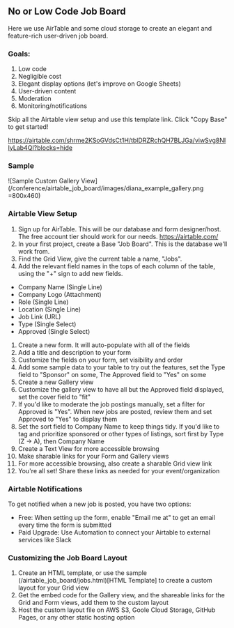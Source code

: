 ## No or Low Code Job Board

Here we use AirTable and some cloud storage to create an elegant and feature-rich user-driven job board.

### Goals:
1. Low code
1. Negligible cost
1. Elegant display options (let's improve on Google Sheets)
1. User-driven content
1. Moderation
1. Monitoring/notifications

Skip all the Airtable view setup and use this template link. Click "Copy Base" to get started!

https://airtable.com/shrme2KSoGVdsCt1H/tblDRZRchQH7BLJGa/viwSvg8NIIyLab4QI?blocks=hide

### Sample

![Sample Custom Gallery View](/conference/airtable_job_board/images/diana_example_gallery.png =800x460)

### Airtable View Setup
1. Sign up for AirTable. This will be our database and form designer/host. The free account tier should work for our needs.
https://airtable.com/
1. In your first project, create a Base "Job Board". This is the database we'll work from.
1. Find the Grid View, give the current table a name, "Jobs".
1. Add the relevant field names in the tops of each column of the table, using the "+" sign to add new fields.
  - Company Name (Single Line)
  - Company Logo (Attachment)
  - Role (Single Line)
  - Location (Single Line)
  - Job Link (URL)
  - Type (Single Select)
  - Approved (Single Select)
1. Create a new form. It will auto-populate with all of the fields
1. Add a title and description to your form
1. Customize the fields on your form, set visibility and order
1. Add some sample data to your table to try out the features, set the Type field to "Sponsor" on some, The Approved field to "Yes" on some
1. Create a new Gallery view
1. Customize the gallery view to have all but the Approved field displayed, set the cover field to "fit"
1. If you'd like to moderate the job postings manually, set a filter for Approved is "Yes". When new jobs are posted, review them and set Approved to "Yes" to display them
1. Set the sort field to Company Name to keep things tidy. If you'd like to tag and prioritize sponsored or other types of listings, sort first by Type (Z -> A), then Company Name
1. Create a Text View for more accessible browsing
1. Make sharable links for your Form and Gallery views
1. For more accessible browsing, also create a sharable Grid view link
1. You're all set! Share these links as needed for your event/organization

### Airtable Notifications

To get notified when a new job is posted, you have two options:

 - Free: When setting up the form, enable "Email me at" to get an email every time the form is submitted
 - Paid Upgrade: Use Automation to connect your Airtable to external services like Slack


### Customizing the Job Board Layout

1. Create an HTML template, or use the sample (/airtable_job_board/jobs.html)[HTML Template] to create a custom layout for your Grid view
1. Get the embed code for the Gallery view, and the shareable links for the Grid and Form views, add them to the custom layout
1. Host the custom layout file on AWS S3, Goole Cloud Storage, GitHub Pages, or any other static hosting option




